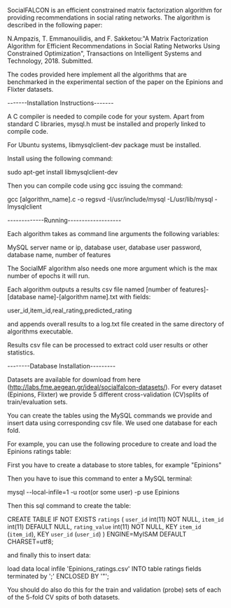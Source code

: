 SocialFALCON is an efficient constrained matrix factorization algorithm for providing recommendations in social rating networks. The algorithm is described in the following paper:

N.Ampazis, T. Emmanouilidis, and F. Sakketou:"A Matrix Factorization Algorithm for Efficient Recommendations in Social Rating Networks Using Constrained Optimization", Transactions on Intelligent Systems and Technology, 2018. Submitted.

The codes provided here implement all the algorithms that are benchmarked in the experimental section of the paper on the Epinions and Flixter datasets.


-------Installation Instructions-------

A C compiler is needed to compile code for your system. Apart from standard C libraries, mysql.h must be installed and properly linked to compile code.

For Ubuntu systems, libmysqlclient-dev package must be installed.

Install using the following command:

sudo apt-get install libmysqlclient-dev

Then you can compile code using gcc issuing the command:

gcc [algorithm_name].c -o regsvd -I/usr/include/mysql -L/usr/lib/mysql -lmysqlclient

-------------Running-------------------

Each algorithm takes as command line arguments the following variables:

MySQL server name or ip, database user, database user password, database name, number of features

The SocialMF algorithm also needs one more argument which is the max number of epochs it will run.

Each algorithm outputs a results csv file named [number of features]-[database name]-[algorithm name].txt with fields:

user_id,item_id,real_rating,predicted_rating

and appends overall results to a log.txt file created in the same directory of algorithms executable.

Results csv file can be processed to extract cold user results or other statistics.

--------Database Installation---------

Datasets are available for download from here (http://labs.fme.aegean.gr/ideal/socialfalcon-datasets/). For every dataset (Epinions, Flixter) we provide 5 different cross-validation (CV)splits of train/evaluation sets. 

You can create the tables using the MySQL commands we provide and insert data using corresponding csv file. We used one database for each fold.

For example, you can use the following procedure to create and load the Epinions ratings table:

First you have to create a database to store tables, for example "Epinions"

Then you have to isue this command to enter a MySQL terminal:

mysql --local-infile=1 -u root(or some user) -p
use Epinions

Then this sql command to create the table:

CREATE TABLE IF NOT EXISTS `ratings` (
`user_id` int(11) NOT NULL,
`item_id` int(11) DEFAULT NULL,
`rating_value` int(11) NOT NULL,
KEY `item_id` (`item_id`),
KEY `user_id` (`user_id`)
) ENGINE=MyISAM DEFAULT CHARSET=utf8;

and finally this to insert data:

load data local infile 'Epinions_ratings.csv' INTO table ratings fields terminated by ';' ENCLOSED BY '"';

You should do also do this for the train and validation (probe) sets of each of the 5-fold CV spits of both datasets.



